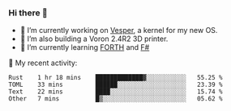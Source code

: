 ### Hi there 👋

<!--
**berkus/berkus** is a ✨ _special_ ✨ repository because its `README.md` (this file) appears on your GitHub profile.

Here are some ideas to get you started:

- 🔭 I’m currently working on ...
- 🌱 I’m currently learning ...
- 👯 I’m looking to collaborate on ...
- 🤔 I’m looking for help with ...
- 💬 Ask me about ...
- 📫 How to reach me: ...
- 😄 Pronouns: ...
- ⚡ Fun fact: ...
-->

- 🔭 I’m currently working on [Vesper](https://github.com/metta-systems/vesper), a kernel for my new OS.
- 🔭 I’m also building a Voron 2.4R2 3D printer.
- 🌱 I’m currently learning [FORTH](http://forth.com/starting-forth/) and [F#](https://fsharpforfunandprofit.com/)

💼 My recent activity:

<!--START_SECTION:waka-->

```text
Rust    1 hr 18 mins    █████████████▓░░░░░░░░░░░   55.25 %
TOML    33 mins         ██████░░░░░░░░░░░░░░░░░░░   23.39 %
Text    22 mins         ████░░░░░░░░░░░░░░░░░░░░░   15.74 %
Other   7 mins          █▒░░░░░░░░░░░░░░░░░░░░░░░   05.62 %
```

<!--END_SECTION:waka-->
